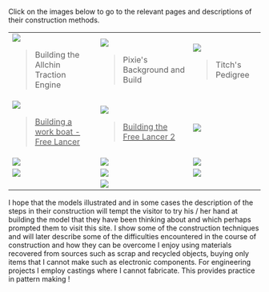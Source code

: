 Click on the images below to go to the relevant pages and descriptions of their construction methods.

<div align="center" class="image-table">
	<table>
		<tr>
			<td class="col3">
				<a href="buildallchin">
					<img src="/jgdr20/assets/jmm/afinishedallchin.jpg">
				</a>
				<blockquote>Building the Allchin Traction Engine</blockquote>
			</td>
			<td class="col3">
				<a href="pixiesbackground">
					<img src="/jgdr20/assets/jmm/pixie2.jpg">
				</a>
				<blockquote>Pixie's Background and Build</blockquote>
			</td>
			<td class="col3">
				<a href="tichspedigree">
					<img src="/jgdr20/assets/jmm/Tichrejuvenated1.JPG">
				</a>
				<blockquote>Titch's Pedigree</blockquote>
			</td>
		</tr>
		<tr>
			<td>
				<a href="buildingworkboat">
					<img src="/jgdr20/assets/jmm/finished.JPG">
					<blockquote> Building a work boat - Free Lancer</blockquote>
				</a>
			</td>
			<td>
				<a href="buildingfreelancer2">
					<img src="/jgdr20/assets/jmm/lancer2afloat.jpg">
					<blockquote> Building the Free Lancer 2</blockquote>
				</a>
			</td>
			<td>
				<a href="yacht">
					<img src="/jgdr20/assets/jmm/Littleandlarge.JPG">
				</a>
			</td>
		</tr>
		<tr>
			<td>
				<a href="buildingthepusherold">
					<img src="/jgdr20/assets/jmm/Egrete1.jpg">
				</a>
			</td>
			<td>
				<a href="buildingthesilhouette">
					<img src="/jgdr20/assets/jmm/silbow2.JPG">
				</a>
			</td>
			<td>
				<a href="buildingsmallpusher">
					<img src="/jgdr20/assets/jmm/smpushsternview3.jpg">
				</a>
			</td>
		</tr>
		<tr>
			<td>
				<a href="workshops">
					<img src="/jgdr20/assets/jmm/Workshop222.jpg">
				</a>
			</td>
			<td>
				<a href="workshoptoolsetc">
					<img src="/jgdr20/assets/jmm/4tool5.jpg">
				</a>
			</td>
			<td>
				<a href="buildingpilotcutter">
					<img src="/jgdr20/assets/jmm/pilotdecbeams_installed.JPG">
				</a>
			</td>
		</tr>
		<tr>
			<td class="empty"></td>
			<td>
				<a href="oogauge">
					<img src="/jgdr20/assets/jmm/the16x10lookingnorth.jpg">
				</a>
			</td>
			<td class="empty"></td>
		</tr>
	</table>
</div>

I hope that the models illustrated and in some cases the description of the steps in their construction will tempt the visitor to try his / her hand at building the model that they have been thinking about and which perhaps prompted them to visit this site. I show some of the construction techniques and will later describe some of the difficulties encountered in the course of construction and how they can be overcome
I enjoy using materials recovered from sources such as scrap and recycled objects, buying only items that I cannot make such as electronic components. For engineering projects I employ castings where I cannot fabricate. This provides practice in pattern making !